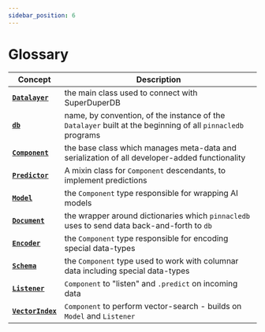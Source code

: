 ```yaml
---
sidebar_position: 6
---
```


# Glossary

| Concept | Description |
| - | - |
| [**`Datalayer`**](07_datalayer_overview.md) | the main class used to connect with SuperDuperDB |
| [**`db`**](04_connecting.md) | name, by convention, of the instance of the `Datalayer` built at the beginning of all `pinnacledb` programs |
| [**`Component`**](09_component_abstraction.md) | the base class which manages meta-data and serialization of all developer-added functionality |
| [**`Predictor`**](17_supported_ai_frameworks.md) | A mixin class for `Component` descendants, to implement predictions |
| [**`Model`**](17_supported_ai_frameworks.md) | the `Component` type responsible for wrapping AI models |
| [**`Document`**](10_document_encoder_abstraction.md) | the wrapper around dictionaries which `pinnacledb` uses to send data back-and-forth to `db` |
| [**`Encoder`**](10_document_encoder_abstraction.md) | the `Component` type responsible for encoding special data-types |
| [**`Schema`**](10_document_encoder_abstraction.md) | the `Component` type used to work with columnar data including special data-types |
| [**`Listener`**](21_apply_models.mdx) | `Component` to "listen" and `.predict` on incoming data |
| [**`VectorIndex`**](25_vector_search.mdx) | `Component` to perform vector-search - builds on `Model` and `Listener` |